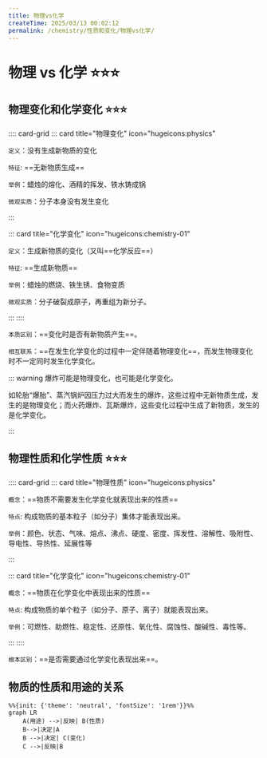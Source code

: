 ```yaml
---
title: 物理vs化学
createTime: 2025/03/13 00:02:12
permalink: /chemistry/性质和变化/物理vs化学/
---
```


# 物理 vs 化学 ⭐⭐⭐

## 物理变化和化学变化 ⭐⭐⭐

:::: card-grid
::: card title="物理变化" icon="hugeicons:physics"

`定义`：没有生成新物质的变化

`特征`: ==无新物质生成==

`举例`：蜡烛的熔化、酒精的挥发、铁水铸成锅

`微观实质`：分子本身没有发生变化

:::

::: card title="化学变化" icon="hugeicons:chemistry-01"

`定义`：生成新物质的变化（又叫==化学反应==）

`特征`: ==生成新物质==

`举例`：蜡烛的燃烧、铁生锈、食物变质

`微观实质`：分子破裂成原子，再重组为新分子。

:::
::::

`本质区别`：==变化时是否有新物质产生==。

`相互联系`：==在发生化学变化的过程中一定伴随着物理变化==，而发生物理变化时不一定同时发生化学变化。

::: warning 爆炸可能是物理变化，也可能是化学变化。

如轮胎“爆胎”、蒸汽锅炉因压力过大而发生的爆炸，这些过程中无新物质生成，发生的是物理变化；而火药爆炸、瓦斯爆炸，这些变化过程中生成了新物质，发生的是化学变化。

:::

## 物理性质和化学性质 ⭐⭐⭐

:::: card-grid
::: card title="物理性质" icon="hugeicons:physics"

`概念`：==物质不需要发生化学变化就表现出来的性质==

`特点`: 构成物质的基本粒子（如分子）集体才能表现出来。

`举例`：颜色、状态、气味、熔点、沸点、硬度、密度、挥发性、溶解性、吸附性、导电性、导热性、延展性等

:::

::: card title="化学变化" icon="hugeicons:chemistry-01"

`概念`：==物质在化学变化中表现出来的性质==

`特点`: 构成物质的单个粒子（如分子、原子、离子）就能表现出来。

`举例`：可燃性、助燃性、稳定性、还原性、氧化性、腐蚀性、酸碱性、毒性等。

:::
::::

`根本区别`：==是否需要通过化学变化表现出来==。

## 物质的性质和用途的关系

```mermaid
%%{init: {'theme': 'neutral', 'fontSize': '1rem'}}%%
graph LR
    A(用途) -->|反映| B(性质)
    B-->|决定|A
    B -->|决定| C(变化)
    C -->|反映|B
```
